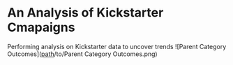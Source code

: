 # An Analysis of Kickstarter Cmapaigns
Performing analysis on Kickstarter data to uncover trends
![Parent Category Outcomes]([path](https://github.com/tommy-chin/kickstarter-analysis/blob/main/Parent%20Category%20Outcomes.png)/to/Parent Category Outcomes.png)
